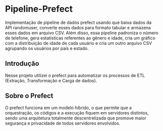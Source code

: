 # Pipeline-Prefect
Implementação de pipeline de dados prefect usando que baixa dados da API randomuser, converte esses dados para formato tabular e armazena esses dados em arquivo CSV. Além disso, essa pipeline padroniza o número de telefone, gera estatísticas referentes ao gênero e idade, cria um gráfico com a distribuição de idade de cada usuário e cria um outro arquivo CSV agrupando os usuários por país e estado. 

## Introdução
Nesse projeto utilizei o prefect para automatizar os processos de ETL (Extração, Transformação e Carga de dados).


## Sobre o Prefect
O prefect funciona em um modelo híbrido, o que permite que a orquestração, os códigos e a execução fiquem em servidores distintos, sendo uma arquitetura totalmente descentrelizada que promove maior segurança e privacidade de todos servidores envolvidos.


